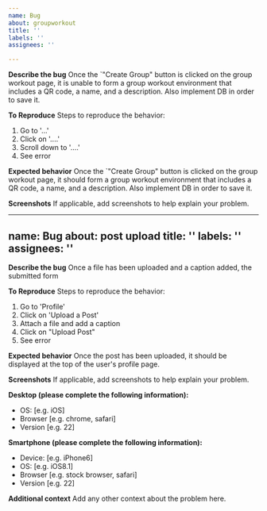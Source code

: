 ```yaml
---
name: Bug
about: groupworkout
title: ''
labels: ''
assignees: ''

---
```


**Describe the bug**
Once the `"Create Group" button is clicked on the group workout page, it is unable to form a group workout environment that includes a QR code, a name, and a description. Also implement DB in order to save it. 

**To Reproduce**
Steps to reproduce the behavior:
1. Go to '...'
2. Click on '....'
3. Scroll down to '....'
4. See error

**Expected behavior**
Once the `"Create Group" button is clicked on the group workout page, it should form a group workout environment that includes a QR code, a name, and a description. Also implement DB in order to save it. 

**Screenshots**
If applicable, add screenshots to help explain your problem.

---
name: Bug
about: post upload
title: ''
labels: ''
assignees: ''
---

**Describe the bug**
Once a file has been uploaded and a caption added, the submitted form 

**To Reproduce**
Steps to reproduce the behavior:
1. Go to 'Profile'
2. Click on 'Upload a Post'
3. Attach a file and add a caption
4. Click on "Upload Post"
5. See error

**Expected behavior**
Once the post has been uploaded, it should be displayed at the top of the user's profile page.

**Screenshots**
If applicable, add screenshots to help explain your problem.

**Desktop (please complete the following information):**
 - OS: [e.g. iOS]
 - Browser [e.g. chrome, safari]
 - Version [e.g. 22]

**Smartphone (please complete the following information):**
 - Device: [e.g. iPhone6]
 - OS: [e.g. iOS8.1]
 - Browser [e.g. stock browser, safari]
 - Version [e.g. 22]

**Additional context**
Add any other context about the problem here.
